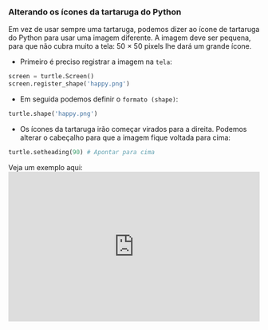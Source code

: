 ### Alterando os ícones da tartaruga do Python

Em vez de usar sempre uma tartaruga, podemos dizer ao ícone de tartaruga do Python para usar uma imagem diferente. A imagem deve ser pequena, para que não cubra muito a tela: 50 × 50 pixels lhe dará um grande ícone.

+ Primeiro é preciso registrar a imagem na `tela`:

```python
screen = turtle.Screen() 
screen.register_shape('happy.png') 
```

+ Em seguida podemos definir o `formato (shape)`:

```python
turtle.shape('happy.png')
```

+ Os ícones da tartaruga irão começar virados para a direita. Podemos alterar o cabeçalho para que a imagem fique voltada para cima:

```python
turtle.setheading(90) # Apontar para cima
```

Veja um exemplo aqui: <iframe src="https://trinket.io/embed/python/5f68ef3fd7?start=result" width="100%" height="300" frameborder="0" marginwidth="0" marginheight="0" allowfullscreen mark="crwd-mark"></iframe>